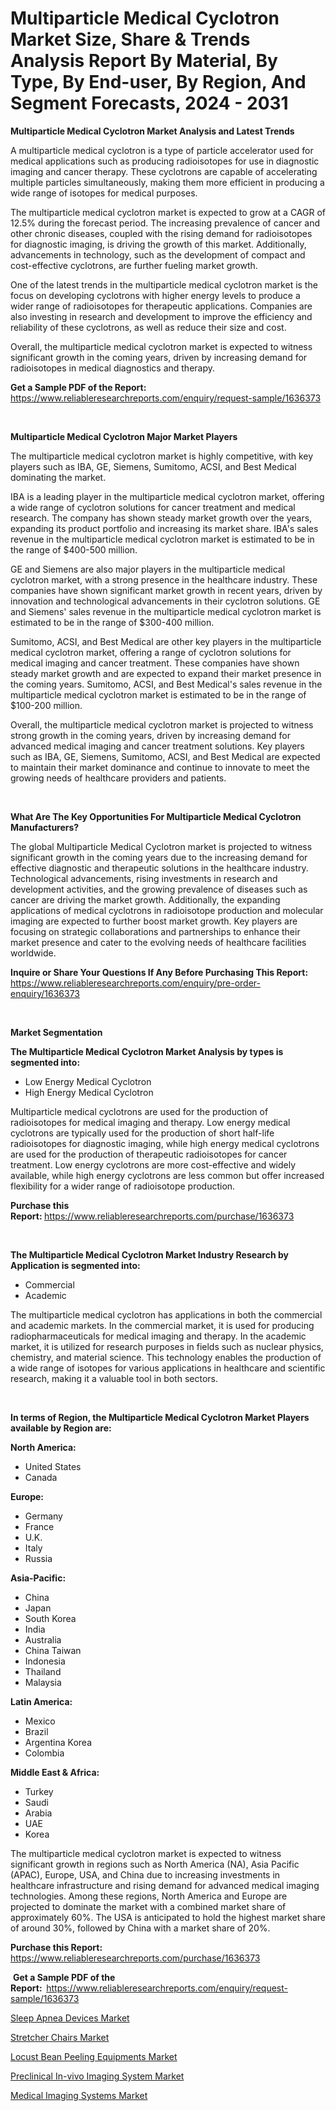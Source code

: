 <p><h1>Multiparticle Medical Cyclotron Market Size, Share & Trends Analysis Report By Material, By Type, By End-user, By Region, And Segment Forecasts, 2024 - 2031</h1></p><p><strong>Multiparticle Medical Cyclotron Market Analysis and Latest Trends</strong></p>
<p><p>A multiparticle medical cyclotron is a type of particle accelerator used for medical applications such as producing radioisotopes for use in diagnostic imaging and cancer therapy. These cyclotrons are capable of accelerating multiple particles simultaneously, making them more efficient in producing a wide range of isotopes for medical purposes.</p><p>The multiparticle medical cyclotron market is expected to grow at a CAGR of 12.5% during the forecast period. The increasing prevalence of cancer and other chronic diseases, coupled with the rising demand for radioisotopes for diagnostic imaging, is driving the growth of this market. Additionally, advancements in technology, such as the development of compact and cost-effective cyclotrons, are further fueling market growth.</p><p>One of the latest trends in the multiparticle medical cyclotron market is the focus on developing cyclotrons with higher energy levels to produce a wider range of radioisotopes for therapeutic applications. Companies are also investing in research and development to improve the efficiency and reliability of these cyclotrons, as well as reduce their size and cost.</p><p>Overall, the multiparticle medical cyclotron market is expected to witness significant growth in the coming years, driven by increasing demand for radioisotopes in medical diagnostics and therapy.</p></p>
<p><strong>Get a Sample PDF of the Report:&nbsp;</strong> <a href="https://www.reliableresearchreports.com/enquiry/request-sample/1636373">https://www.reliableresearchreports.com/enquiry/request-sample/1636373</a></p>
<p>&nbsp;</p>
<p><strong>Multiparticle Medical Cyclotron Major Market Players</strong></p>
<p><p>The multiparticle medical cyclotron market is highly competitive, with key players such as IBA, GE, Siemens, Sumitomo, ACSI, and Best Medical dominating the market. </p><p>IBA is a leading player in the multiparticle medical cyclotron market, offering a wide range of cyclotron solutions for cancer treatment and medical research. The company has shown steady market growth over the years, expanding its product portfolio and increasing its market share. IBA's sales revenue in the multiparticle medical cyclotron market is estimated to be in the range of $400-500 million.</p><p>GE and Siemens are also major players in the multiparticle medical cyclotron market, with a strong presence in the healthcare industry. These companies have shown significant market growth in recent years, driven by innovation and technological advancements in their cyclotron solutions. GE and Siemens' sales revenue in the multiparticle medical cyclotron market is estimated to be in the range of $300-400 million.</p><p>Sumitomo, ACSI, and Best Medical are other key players in the multiparticle medical cyclotron market, offering a range of cyclotron solutions for medical imaging and cancer treatment. These companies have shown steady market growth and are expected to expand their market presence in the coming years. Sumitomo, ACSI, and Best Medical's sales revenue in the multiparticle medical cyclotron market is estimated to be in the range of $100-200 million.</p><p>Overall, the multiparticle medical cyclotron market is projected to witness strong growth in the coming years, driven by increasing demand for advanced medical imaging and cancer treatment solutions. Key players such as IBA, GE, Siemens, Sumitomo, ACSI, and Best Medical are expected to maintain their market dominance and continue to innovate to meet the growing needs of healthcare providers and patients.</p></p>
<p>&nbsp;</p>
<p><strong>What Are The Key Opportunities For Multiparticle Medical Cyclotron Manufacturers?</strong></p>
<p><p>The global Multiparticle Medical Cyclotron market is projected to witness significant growth in the coming years due to the increasing demand for effective diagnostic and therapeutic solutions in the healthcare industry. Technological advancements, rising investments in research and development activities, and the growing prevalence of diseases such as cancer are driving the market growth. Additionally, the expanding applications of medical cyclotrons in radioisotope production and molecular imaging are expected to further boost market growth. Key players are focusing on strategic collaborations and partnerships to enhance their market presence and cater to the evolving needs of healthcare facilities worldwide.</p></p>
<p><strong>Inquire or Share Your Questions If Any Before Purchasing This Report:</strong> <a href="https://www.reliableresearchreports.com/enquiry/pre-order-enquiry/1636373">https://www.reliableresearchreports.com/enquiry/pre-order-enquiry/1636373</a></p>
<p>&nbsp;</p>
<p><strong>Market Segmentation</strong></p>
<p><strong>The Multiparticle Medical Cyclotron Market Analysis by types is segmented into:</strong></p>
<p><ul><li>Low Energy Medical Cyclotron</li><li>High Energy Medical Cyclotron</li></ul></p>
<p><p>Multiparticle medical cyclotrons are used for the production of radioisotopes for medical imaging and therapy. Low energy medical cyclotrons are typically used for the production of short half-life radioisotopes for diagnostic imaging, while high energy medical cyclotrons are used for the production of therapeutic radioisotopes for cancer treatment. Low energy cyclotrons are more cost-effective and widely available, while high energy cyclotrons are less common but offer increased flexibility for a wider range of radioisotope production.</p></p>
<p><strong>Purchase this Report:&nbsp;</strong><a href="https://www.reliableresearchreports.com/purchase/1636373">https://www.reliableresearchreports.com/purchase/1636373</a></p>
<p>&nbsp;</p>
<p><strong>The Multiparticle Medical Cyclotron Market Industry Research by Application is segmented into:</strong></p>
<p><ul><li>Commercial</li><li>Academic</li></ul></p>
<p><p>The multiparticle medical cyclotron has applications in both the commercial and academic markets. In the commercial market, it is used for producing radiopharmaceuticals for medical imaging and therapy. In the academic market, it is utilized for research purposes in fields such as nuclear physics, chemistry, and material science. This technology enables the production of a wide range of isotopes for various applications in healthcare and scientific research, making it a valuable tool in both sectors.</p></p>
<p>&nbsp;</p>
<p><strong>In terms of Region, the Multiparticle Medical Cyclotron Market Players available by Region are:</strong></p>
<p>
    <p> <strong> North America: </strong>
        <ul>
            <li>United States</li>
            <li>Canada</li>
        </ul>
        </p> 
    <p> <strong> Europe: </strong>
        <ul>
            <li>Germany</li>
            <li>France</li>
            <li>U.K.</li>
            <li>Italy</li>
            <li>Russia</li>
        </ul>
        </p> 
    <p> <strong> Asia-Pacific: </strong>
        <ul>
            <li>China</li>
            <li>Japan</li>
            <li>South Korea</li>
            <li>India</li>
            <li>Australia</li>
            <li>China Taiwan</li>
            <li>Indonesia</li>
            <li>Thailand</li>
            <li>Malaysia</li>
        </ul>
        </p> 
    <p> <strong> Latin America: </strong>
        <ul>
            <li>Mexico</li>
            <li>Brazil</li>
            <li>Argentina Korea</li>
            <li>Colombia</li>
        </ul>
        </p> 
    <p> <strong> Middle East & Africa: </strong>
        <ul>
            <li>Turkey</li>
            <li>Saudi</li>
            <li>Arabia</li>
            <li>UAE</li>
            <li>Korea</li>
        </ul>
    </p>
    </p>
<p><p>The multiparticle medical cyclotron market is expected to witness significant growth in regions such as North America (NA), Asia Pacific (APAC), Europe, USA, and China due to increasing investments in healthcare infrastructure and rising demand for advanced medical imaging technologies. Among these regions, North America and Europe are projected to dominate the market with a combined market share of approximately 60%. The USA is anticipated to hold the highest market share of around 30%, followed by China with a market share of 20%.</p></p>
<p><strong>Purchase this Report: </strong><a href="https://www.reliableresearchreports.com/purchase/1636373">https://www.reliableresearchreports.com/purchase/1636373</a></p>
<p>&nbsp;<strong>Get a Sample PDF of the Report:&nbsp;&nbsp;</strong><a href="https://www.reliableresearchreports.com/enquiry/request-sample/1636373">https://www.reliableresearchreports.com/enquiry/request-sample/1636373</a></p>
<p><strong></strong></p>
<p><p><a href="https://medium.com/@susanwest38/sleep-apnea-devices-nbsp-market-focuses-on-market-share-size-and-projected-forecast-till-2031-53f3a6749361">Sleep Apnea Devices Market</a></p><p><a href="https://medium.com/@susanwest38/decoding-stretcher-chairs-market-metrics-market-share-trends-and-growth-patterns-67936a78354c">Stretcher Chairs Market</a></p><p><a href="https://github.com/Krish2023na/Market-Research-Report-List-3/blob/main/locust-bean-peeling-equipments-market.md">Locust Bean Peeling Equipments Market</a></p><p><a href="https://github.com/bmorecock/Market-Research-Report-List-1/blob/main/preclinical-in-vivo-imaging-system-market.md">Preclinical In-vivo Imaging System Market</a></p><p><a href="https://medium.com/@joycelucas56/medical-imaging-systems-market-comprehensive-assessment-by-type-application-and-geography-4f02346b1d4f">Medical Imaging Systems Market</a></p></p>